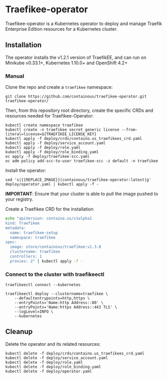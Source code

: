 # Traefikee-operator

Traefikee-operator is a Kubernetes operator to deploy and manage Traefik Enterprise Edition resources for a Kubernetes cluster.

## Installation

The operator installs the v1.2.1 version of TraefikEE, and can run on Minikube v0.33.1+, Kubernetes 1.10.0+ and OpenShift 4.2+

### Manual

Clone the repo and create a `traefikee` namespace:

```
git clone https://github.com/containous/traefikee-operator.git
traefikee-operator/
```

Then, from this repository root directory, create the specific CRDs and resources needed for Traefikee-Operator:

```
kubectl create namespace traefikee
kubectl create -n traefikee secret generic license --from-literal=license=${TRAEFIKEE_LICENSE_KEY}
kubectl apply -f deploy/crds/containo.us_traefikees_crd.yaml
kubectl apply -f deploy/service_account.yaml
kubectl apply -f deploy/role.yaml
kubectl apply -f deploy/role_binding.yaml
oc apply -f deploy/traefikee-scc.yaml
oc adm policy add-scc-to-user traefikee-scc -z default -n traefikee
```

Install the operator:

```
sed 's|{{REPLACE_IMAGE}}|containous/traefikee-operator:latest|g' deploy/operator.yaml | kubectl apply -f -
```

**IMPORTANT**: Ensure that your cluster is able to pull the image pushed to your registry.


Create a Traefikee CRD for the installation

```bash
echo "apiVersion: containo.us/v1alpha1
kind: Traefikee
metadata:
  name: traefikee-setup
  namespace: traefikee
spec:
  image: store/containous/traefikee:v1.3.0
  clustername: traefikee
  controllers: 1
  proxies: 2" | kubectl apply -f -
```

### Connect to the cluster with traefikeectl

```
traefikeectl connect --kubernetes

traefikeectl deploy --clustername=traefikee \
    --defaultentrypoints=http,https \
    --entryPoints='Name:http Address::80' \
    --entryPoints='Name:https Address::443 TLS' \
    --logLevel=INFO \
    --kubernetes
```

## Cleanup

Delete the operator and its related resources:

```
kubectl delete -f deploy/crds/containo.us_traefikees_crd.yaml
kubectl delete -f deploy/service_account.yaml
kubectl delete -f deploy/role.yaml
kubectl delete -f deploy/role_binding.yaml
kubectl delete -f deploy/operator.yaml
````
